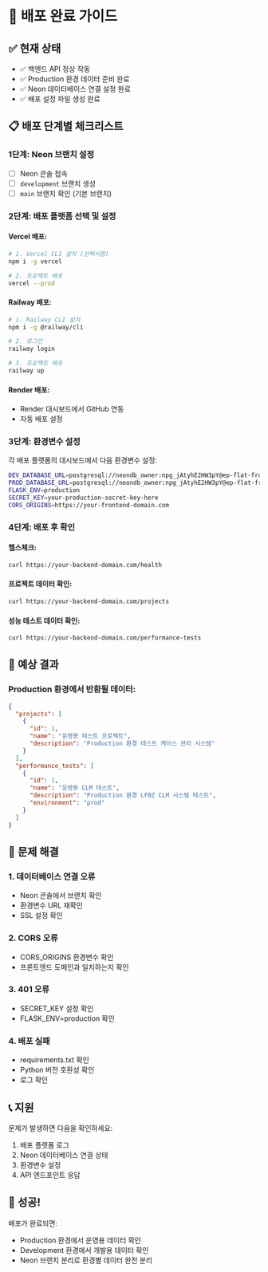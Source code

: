 # 🚀 배포 완료 가이드

## ✅ 현재 상태
- ✅ 백엔드 API 정상 작동
- ✅ Production 환경 데이터 준비 완료
- ✅ Neon 데이터베이스 연결 설정 완료
- ✅ 배포 설정 파일 생성 완료

## 📋 배포 단계별 체크리스트

### 1단계: Neon 브랜치 설정
- [ ] Neon 콘솔 접속
- [ ] `development` 브랜치 생성
- [ ] `main` 브랜치 확인 (기본 브랜치)

### 2단계: 배포 플랫폼 선택 및 설정

#### Vercel 배포:
```bash
# 1. Vercel CLI 설치 (선택사항)
npm i -g vercel

# 2. 프로젝트 배포
vercel --prod
```

#### Railway 배포:
```bash
# 1. Railway CLI 설치
npm i -g @railway/cli

# 2. 로그인
railway login

# 3. 프로젝트 배포
railway up
```

#### Render 배포:
- Render 대시보드에서 GitHub 연동
- 자동 배포 설정

### 3단계: 환경변수 설정

각 배포 플랫폼의 대시보드에서 다음 환경변수 설정:

```bash
DEV_DATABASE_URL=postgresql://neondb_owner:npg_jAtyhE2HW3pY@ep-flat-frog-a1tlnavw-pooler.ap-southeast-1.aws.neon.tech/neondb?sslmode=require&channel_binding=require
PROD_DATABASE_URL=postgresql://neondb_owner:npg_jAtyhE2HW3pY@ep-flat-frog-a1tlnavw-pooler.ap-southeast-1.aws.neon.tech/neondb?sslmode=require&channel_binding=require
FLASK_ENV=production
SECRET_KEY=your-production-secret-key-here
CORS_ORIGINS=https://your-frontend-domain.com
```

### 4단계: 배포 후 확인

#### 헬스체크:
```bash
curl https://your-backend-domain.com/health
```

#### 프로젝트 데이터 확인:
```bash
curl https://your-backend-domain.com/projects
```

#### 성능 테스트 데이터 확인:
```bash
curl https://your-backend-domain.com/performance-tests
```

## 🎯 예상 결과

### Production 환경에서 반환될 데이터:
```json
{
  "projects": [
    {
      "id": 1,
      "name": "운영용 테스트 프로젝트",
      "description": "Production 환경 테스트 케이스 관리 시스템"
    }
  ],
  "performance_tests": [
    {
      "id": 1,
      "name": "운영용 CLM 테스트",
      "description": "Production 환경 LFBZ CLM 시스템 테스트",
      "environment": "prod"
    }
  ]
}
```

## 🔧 문제 해결

### 1. 데이터베이스 연결 오류
- Neon 콘솔에서 브랜치 확인
- 환경변수 URL 재확인
- SSL 설정 확인

### 2. CORS 오류
- CORS_ORIGINS 환경변수 확인
- 프론트엔드 도메인과 일치하는지 확인

### 3. 401 오류
- SECRET_KEY 설정 확인
- FLASK_ENV=production 확인

### 4. 배포 실패
- requirements.txt 확인
- Python 버전 호환성 확인
- 로그 확인

## 📞 지원

문제가 발생하면 다음을 확인하세요:
1. 배포 플랫폼 로그
2. Neon 데이터베이스 연결 상태
3. 환경변수 설정
4. API 엔드포인트 응답

## 🎉 성공!

배포가 완료되면:
- Production 환경에서 운영용 데이터 확인
- Development 환경에서 개발용 데이터 확인
- Neon 브랜치 분리로 환경별 데이터 완전 분리 